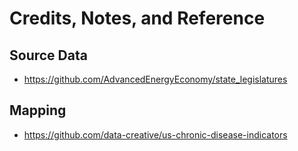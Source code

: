 # Credits, Notes, and Reference

## Source Data

  + https://github.com/AdvancedEnergyEconomy/state_legislatures

## Mapping

  + https://github.com/data-creative/us-chronic-disease-indicators
